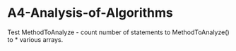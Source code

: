 # A4-Analysis-of-Algorithms
Test MethodToAnalyze - count number of statements to MethodToAnalyze() to  * various arrays.
